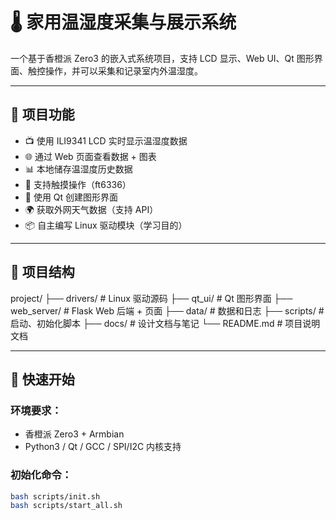 # 🌡️ 家用温湿度采集与展示系统

一个基于香橙派 Zero3 的嵌入式系统项目，支持 LCD 显示、Web UI、Qt 图形界面、触控操作，并可以采集和记录室内外温湿度。

---

## 🔧 项目功能

- 📺 使用 ILI9341 LCD 实时显示温湿度数据
- 🌐 通过 Web 页面查看数据 + 图表
- 📊 本地储存温湿度历史数据
- 📱 支持触摸操作（ft6336）
- 🌈 使用 Qt 创建图形界面
- 🌍 获取外网天气数据（支持 API）
- 📦 自主编写 Linux 驱动模块（学习目的）

---

## 🧱 项目结构

project/ ├── drivers/ # Linux 驱动源码 ├── qt_ui/ # Qt 图形界面 ├── web_server/ # Flask Web 后端 + 页面 ├── data/ # 数据和日志 ├── scripts/ # 启动、初始化脚本 ├── docs/ # 设计文档与笔记 └── README.md # 项目说明文档


---

## 🚀 快速开始

### 环境要求：
- 香橙派 Zero3 + Armbian
- Python3 / Qt / GCC / SPI/I2C 内核支持

### 初始化命令：

```bash
bash scripts/init.sh
bash scripts/start_all.sh
